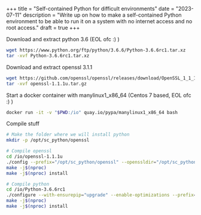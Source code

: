 +++
title = "Self-contained Python for difficult environments"
date = "2023-07-11"
description = "Write up on how to make a self-contained Python environment to be able to run it on a system with no internet access and no root access."
draft = true
+++

Download and extract python 3.6 (EOL ofc :) )
```bash
wget https://www.python.org/ftp/python/3.6.6/Python-3.6.6rc1.tar.xz
tar -xvf Python-3.6.6rc1.tar.xz
```
Download and extract openssl 3.1.1
```bash
wget https://github.com/openssl/openssl/releases/download/OpenSSL_1_1_1u/openssl-1.1.1u.tar.gz
tar -xvf openssl-1.1.1u.tar.gz
```

Start a docker container with manylinux1_x86_64 (Centos 7 based, EOL ofc :) )
```bash
docker run -it -v "$PWD:/io" quay.io/pypa/manylinux1_x86_64 bash
```
Compile stuff
```bash
# Make the folder where we will install python
mkdir -p /opt/sc_python/openssl

# Compile openssl
cd /io/openssl-1.1.1u
./config --prefix="/opt/sc_python/openssl" --openssldir="/opt/sc_python/openssl"
make -j$(nproc)
make -j$(nproc) install

# Compile python
cd /io/Python-3.6.6rc1
./configure --with-ensurepip="upgrade" --enable-optimizations --prefix="/opt/sc_python"
make -j$(nproc)
make -j$(nproc) install
```
